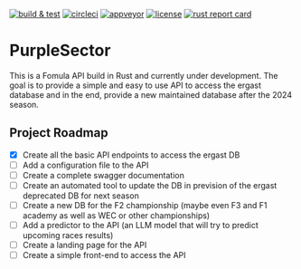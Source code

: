 [![build & test](https://github.com/thibault-cne/purple-sector/actions/workflows/rust.yml/badge.svg)](https://github.com/thibault-cne/purple-sector/actions/workflows/rust.yml)
[![circleci](https://img.shields.io/circleci/build/gh/thibault-cne/purple-sector?logo=circleci&logoColor=white&label=circleci)](https://circleci.com/gh/thibault-cne/purple-sector)
[![appveyor](https://img.shields.io/appveyor/build/thibault-cne/purple-sector?logo=appveyor&logoColor=white&label=appveyor)](https://ci.appveyor.com/project/thibault-cne/purple-sector)
[![license](https://img.shields.io/github/license/thibault-cne/purple-sector)](https://www.gnu.org/licenses/gpl-3.0.en.html)
[![rust report card](https://rust-reportcard.xuri.me/badge/github.com/thibault-cne/purple-sector)](https://rust-reportcard.xuri.me/report/github.com/thibault-cne/purple-sector)

# PurpleSector

This is a Fomula API build in Rust and currently under development. The goal is to provide a simple and easy to use API to access the ergast database and in the end, provide a new maintained database after the 2024 season.

## Project Roadmap

- [x] Create all the basic API endpoints to access the ergast DB
- [ ] Add a configuration file to the API
- [ ] Create a complete swagger documentation
- [ ] Create an automated tool to update the DB in prevision of the ergast deprecated DB for next season
- [ ] Create a new DB for the F2 championship (maybe even F3 and F1 academy as well as WEC or other championships)
- [ ] Add a predictor to the API (an LLM model that will try to predict upcoming races results)
- [ ] Create a landing page for the API
- [ ] Create a simple front-end to access the API
